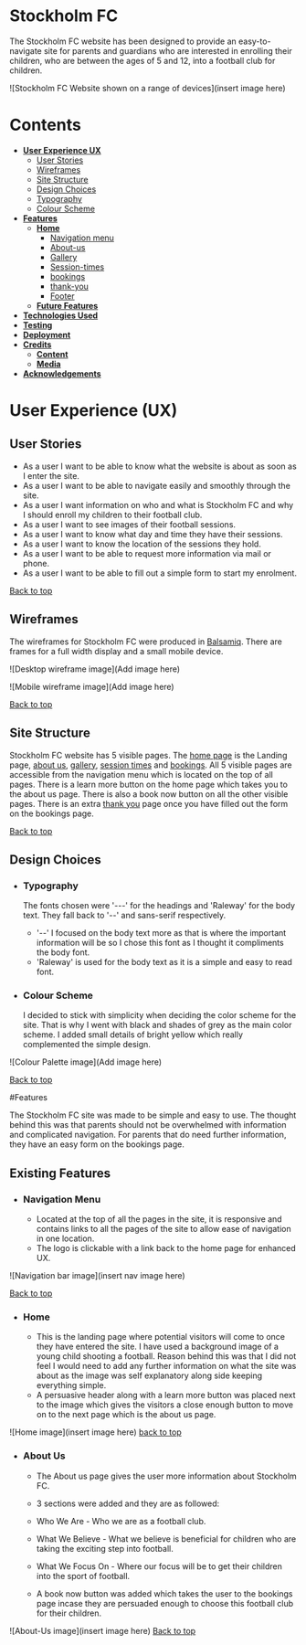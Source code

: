 # Stockholm FC

The Stockholm FC website has been designed to provide an easy-to-navigate site for parents and guardians who are interested in enrolling their children, who are between the ages of 5 and 12, into a football club for children.

![Stockholm FC Website shown on a range of devices](insert image here)

# Contents

* [**User Experience UX**](<#user-experience-ux>)
    *  [User Stories](<#user-stories>)
    * [Wireframes](<#wireframes>)
    * [Site Structure](<#site-structure>)
    * [Design Choices](<#design-choices>)
    *  [Typography](<#typography>)
    *  [Colour Scheme](<#colour-scheme>)
* [**Features**](<#features>)
    * [**Home**](<#home-page>)
         * [Navigation menu](<#navigation-menu>)
         * [About-us](<#about-us>)
         * [Gallery](<#gallery>)
         * [Session-times](<#session-times>)
         * [bookings](<#bookings>)
         * [thank-you](<#thank-you>)
         * [Footer](<#footer>)
    * [**Future Features**](<#future-features>)
* [**Technologies Used**](<#technologies-used>)
* [**Testing**](<#testing>)
* [**Deployment**](<#deployment>)
* [**Credits**](<#credits>)
    * [**Content**](<#content>)
    * [**Media**](<#media>)
*  [**Acknowledgements**](<#acknowledgements>)

# User Experience (UX)

## User Stories

* As a user I want to be able to know what the website is about as soon as I enter the site.
* As a user I want to be able to navigate easily and smoothly through the site.
* As a user I want information on who and what is Stockholm FC and why I should enroll my children to their football club.
* As a user I want to see images of their football sessions.
* As a user I want to know what day and time they have their sessions.
* As a user I want to know the location of the sessions they hold.
* As a user I want to be able to request more information via mail or phone.
* As a user I want to be able to fill out a simple form to start my enrolment. 


[Back to top](<#contents>)

## Wireframes

The wireframes for Stockholm FC were produced in [Balsamiq](https://balsamiq.com). There are frames for a full width display and a small mobile device.

![Desktop wireframe image](Add image here)

![Mobile wireframe image](Add image here) 

[Back to top](<#contents>)

## Site Structure

Stockholm FC website has 5 visible pages. The [home page](index.html) is the Landing page, [about us](about-us.html), [gallery](gallery.html), [session times](session-times.html) and [bookings](bookings.html). All 5 visible pages are accessible from the navigation menu which is located on the top of all pages. There is a learn more button on the home page which takes you to the about us page. There is also a book now button on all the other visible pages. There is an extra [thank you](thank-you.html) page once you have filled out the form on the bookings page.


[Back to top](<#contents>)

## Design Choices

 * ### Typography
      The fonts chosen were '---' for the headings and 'Raleway' for the body text. They fall back to '--' and sans-serif respectively. 
     *  '--' I focused on the body text more as that is where the important information will be so I chose this font as I thought it compliments the body font.
     * 'Raleway' is used for the body text as it is a simple and easy to read font.

 * ### Colour Scheme
      I decided to stick with simplicity when deciding the color scheme for the site. That is why I went with black and shades of grey as the main color scheme.
      I added small details of bright yellow which really complemented the simple design.

![Colour Palette image](Add image here)


[Back to top](<#contents>)

#Features

The Stockholm FC site was made to be simple and easy to use. The thought behind this was that parents should not be overwhelmed with information and complicated navigation. For parents that do need further information, they have an easy form on the bookings page.

## Existing Features  
  * ### Navigation Menu

    * Located at the top of all the pages in the site, it is responsive and contains links to all the pages of the site to allow ease of navigation in one location.
    * The logo is clickable with a link back to the home page for enhanced UX.

![Navigation bar image](insert nav image here)


[Back to top](<#contents>)

* ### Home
    
    * This is the landing page where potential visitors will come to once they have entered the site. I have used a background image of a young child shooting a  football. Reason behind this was that I did not feel I would need to add any further information on what the site was about as the image was self explanatory along side keeping everything simple.
    * A persuasive header along with a learn more button was placed next to the image which gives the visitors a close enough button to move on to the next page which is the about us page.
    
![Home image](insert image here)
[back to top](<#contents>)

* ### About Us

     * The About us page gives the user more information about Stockholm FC.
     * 3 sections were added and they are as followed:
     * Who We Are - Who we are as a football club.
     * What We Believe - What we believe is beneficial for children who are taking the exciting step into football.
     * What We Focus On - Where our focus will be to get their children into the sport of football.
     
     * A book now button was added which takes the user to the bookings page incase they are persuaded enough to choose this football club for their children.

![About-Us image](insert image here)
[Back to top](<#contents>)
